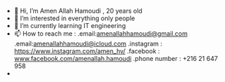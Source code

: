 - 👋 Hi, I’m Amen Allah Hamoudi , 20 years old
- 👀 I’m interested in everything only people
- 🌱 I’m currently learning IT engineering
- 📫 How to reach me :
       .email:amenallahhamoudi@gmail.com
       .email:amenallahhamoudi@icloud.com
       .instagram : https://www.instagram.com/amen_hv/
       .facebook : www.facebook.com/amenallah.hamoudi
       .phone number : +216 21 647 958
- 

<!---
amenhv/amenhv is a ✨ special ✨ repository because its `README.md` (this file) appears on your GitHub profile.
You can click the Preview link to take a look at your changes.
--->
